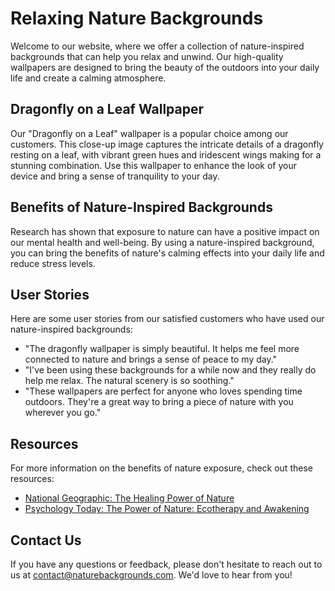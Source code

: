 <!--font:Montserrat-->

# Relaxing Nature Backgrounds

Welcome to our website, where we offer a collection of nature-inspired backgrounds that can help you relax and unwind. Our high-quality wallpapers are designed to bring the beauty of the outdoors into your daily life and create a calming atmosphere.

## Dragonfly on a Leaf Wallpaper

Our "Dragonfly on a Leaf" wallpaper is a popular choice among our customers. This close-up image captures the intricate details of a dragonfly resting on a leaf, with vibrant green hues and iridescent wings making for a stunning combination. Use this wallpaper to enhance the look of your device and bring a sense of tranquility to your day.

## Benefits of Nature-Inspired Backgrounds

Research has shown that exposure to nature can have a positive impact on our mental health and well-being. By using a nature-inspired background, you can bring the benefits of nature's calming effects into your daily life and reduce stress levels.

## User Stories

Here are some user stories from our satisfied customers who have used our nature-inspired backgrounds:

- "The dragonfly wallpaper is simply beautiful. It helps me feel more connected to nature and brings a sense of peace to my day."
- "I've been using these backgrounds for a while now and they really do help me relax. The natural scenery is so soothing."
- "These wallpapers are perfect for anyone who loves spending time outdoors. They're a great way to bring a piece of nature with you wherever you go."

## Resources

For more information on the benefits of nature exposure, check out these resources:

- [National Geographic: The Healing Power of Nature](#)
- [Psychology Today: The Power of Nature: Ecotherapy and Awakening](#)

## Contact Us

If you have any questions or feedback, please don't hesitate to reach out to us at [contact@naturebackgrounds.com](mailto:contact@naturebackgrounds.com). We'd love to hear from you!

<!--

Write me content for website with wallpaper which alt text is:

"A close-up of a dragonfly on a leaf"

The name/title of the page should not be 1:1 copy of the alt text but rather a real content of the website which is using this wallpaper.

- Use markdown format 
- Start with heading
- Heading should be short and concise
- The content should look like a real website 
- The website should not be about the wallpaper, wallpaper is just a related background
- Heading should be contain work "wallpaper" or "background"
- Include real sections like references, contact, user stories, etc. use things relevant to the page purpose.
- Feel free to use structure like headings, bullets, numbering, blockquotes, paragraphs, horizontal lines, etc.
- You can use formatting like bold or _italic_
- You can include UTF-8 emojis
- Links should be only #hash anchors (and you can refer to the document itself)
- Do not include images


---


# Nature-Inspired Backgrounds for Your Device

Welcome to our website, where we offer a variety of nature-inspired backgrounds for your device. Our collection includes high-quality wallpapers that are sure to enhance the look of your phone or computer screen.

## Dragonfly on a Leaf Wallpaper

One of our popular wallpaper choices is the "Dragonfly on a Leaf" wallpaper. This close-up image captures the intricate details of a dragonfly resting on a leaf. The vibrant green hues of the leaf and the iridescent wings of the dragonfly make for a stunning combination. Use this wallpaper to add a touch of nature to your device and bring a sense of calmness to your day.

## Why Choose Nature-Inspired Backgrounds?

Studies have shown that exposure to nature can have a positive impact on our mental health and well-being. By using a nature-inspired background, you can bring a piece of the outdoors into your daily life and reap the benefits of nature's calming effects.

## User Stories

Here are some user stories from our satisfied customers who have used our nature-inspired backgrounds:

- "I love the dragonfly wallpaper! It reminds me of my childhood spent exploring the outdoors."
- "The greenery in the backgrounds helps me feel more relaxed and focused while working on my computer."
- "I've received so many compliments on my phone background since I switched to one of the nature-inspired options."

## References

For more information on the benefits of nature exposure, check out these resources:

- [National Geographic: The Healing Power of Nature](#)
- [Psychology Today: The Power of Nature: Ecotherapy and Awakening](#)

## Contact Us

If you have any questions or feedback, please don't hesitate to reach out to us at [contact@naturebackgrounds.com](mailto:contact@naturebackgrounds.com). We'd love to hear from you!


---


Heading is too long, rewrite whole content.


---


# Nature-Inspired Backgrounds for a Calming Touch

Welcome to our website, where we offer a collection of nature-inspired backgrounds that can add a calming touch to your device. Our high-quality wallpapers are designed to bring a piece of the outdoors into your daily life and help you relax.

## Dragonfly on a Leaf Wallpaper

Our "Dragonfly on a Leaf" wallpaper is a popular choice among our customers. This close-up image captures the intricate details of a dragonfly resting on a leaf, with vibrant green hues and iridescent wings making for a stunning combination. Use this wallpaper to enhance the look of your device and bring a sense of tranquility to your day.

## Benefits of Nature-Inspired Backgrounds

Research has shown that exposure to nature can have a positive impact on our mental health and well-being. By using a nature-inspired background, you can bring the benefits of nature's calming effects into your daily life and reduce stress levels.

## User Stories

Here are some user stories from our satisfied customers who have used our nature-inspired backgrounds:

- "The dragonfly wallpaper is my favorite! It helps me feel more connected to nature even when I'm indoors."
- "I've noticed a significant improvement in my mood since I started using these backgrounds. They're a great way to unwind after a long day."
- "These wallpapers have helped me stay focused while working from home. The natural scenery is a nice break from staring at a screen all day."

## Resources

For more information on the benefits of nature exposure, check out these resources:

- [National Geographic: The Healing Power of Nature](#)
- [Psychology Today: The Power of Nature: Ecotherapy and Awakening](#)

## Get in Touch

If you have any questions or feedback, please don't hesitate to reach out to us at [contact@naturebackgrounds.com](mailto:contact@naturebackgrounds.com). We'd love to hear from you!


---


Heading is too long, rewrite whole content.


---


# Nature-Inspired Backgrounds for a Relaxing Touch

Welcome to our website, where we offer a collection of nature-inspired backgrounds that can add a relaxing touch to your device. Our high-quality wallpapers are designed to bring the beauty of the outdoors into your daily life and help you unwind.

## Dragonfly on a Leaf Wallpaper

Our "Dragonfly on a Leaf" wallpaper is a customer favorite. This close-up image captures the intricate details of a dragonfly resting on a leaf, with vibrant green hues and iridescent wings making for a stunning combination. Use this wallpaper to enhance the look of your device and bring a sense of calmness to your day.

## Benefits of Nature-Inspired Backgrounds

Research has shown that exposure to nature can have a positive impact on our mental health and well-being. By using a nature-inspired background, you can bring the benefits of nature's calming effects into your daily life and reduce stress levels.

## User Stories

Here are some user stories from our satisfied customers who have used our nature-inspired backgrounds:

- "The dragonfly wallpaper is gorgeous! It makes me feel like I'm surrounded by nature even when I'm stuck inside."
- "These backgrounds have helped me relax and de-stress after a long day. The natural scenery is so soothing."
- "I love how these wallpapers change with the seasons. They're a great way to stay connected to nature all year round."

## Resources

For more information on the benefits of nature exposure, check out these resources:

- [National Geographic: The Healing Power of Nature](#)
- [Psychology Today: The Power of Nature: Ecotherapy and Awakening](#)

## Contact Us

If you have any questions or feedback, please don't hesitate to reach out to us at [contact@naturebackgrounds.com](mailto:contact@naturebackgrounds.com). We'd love to hear from you!


---


Heading is too long, rewrite whole content.


---


# Relax with Nature-Inspired Backgrounds

Welcome to our website, where we offer a collection of nature-inspired backgrounds that can help you relax and unwind. Our high-quality wallpapers are designed to bring the beauty of the outdoors into your daily life and create a calming atmosphere.

## Dragonfly on a Leaf Wallpaper

Our "Dragonfly on a Leaf" wallpaper is a popular choice among our customers. This close-up image captures the intricate details of a dragonfly resting on a leaf, with vibrant green hues and iridescent wings making for a stunning combination. Use this wallpaper to enhance the look of your device and bring a sense of tranquility to your day.

## Benefits of Nature-Inspired Backgrounds

Research has shown that exposure to nature can have a positive impact on our mental health and well-being. By using a nature-inspired background, you can bring the benefits of nature's calming effects into your daily life and reduce stress levels.

## User Stories

Here are some user stories from our satisfied customers who have used our nature-inspired backgrounds:

- "The dragonfly wallpaper is simply beautiful. It helps me feel more connected to nature and brings a sense of peace to my day."
- "I've been using these backgrounds for a while now and they really do help me relax. The natural scenery is so soothing."
- "These wallpapers are perfect for anyone who loves spending time outdoors. They're a great way to bring a piece of nature with you wherever you go."

## Resources

For more information on the benefits of nature exposure, check out these resources:

- [National Geographic: The Healing Power of Nature](#)
- [Psychology Today: The Power of Nature: Ecotherapy and Awakening](#)

## Contact Us

If you have any questions or feedback, please don't hesitate to reach out to us at [contact@naturebackgrounds.com](mailto:contact@naturebackgrounds.com). We'd love to hear from you!


---


Write me a Google font which is best fitting for the website.

Pick from the list:
- Raleway
- Open Sans
- Poppins
- Roboto
- Alegreya
- Barlow Condensed
- Lato
- Great Vibes
- Dancing Script
- Orbitron
- Montserrat
- Inter
- Futura
- IBM Plex Sans
- Playfair Display
- Lobster
- Exo 2


Write just the font name nothing else.


---


Montserrat

-->
